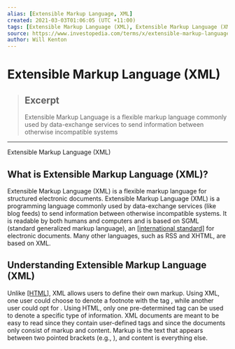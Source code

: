 ```yaml
---
alias: [Extensible Markup Language, XML]
created: 2021-03-03T01:06:05 (UTC +11:00)
tags: [Extensible Markup Language (XML), Extensible Markup Language (XML)]
source: https://www.investopedia.com/terms/x/extensible-markup-language-xml.asp
author: Will Kenton
---
```


# Extensible Markup Language (XML)

> ## Excerpt
> Extensible Markup Language is a flexible markup language commonly used by data-exchange services to send information between otherwise incompatible systems

---

Extensible Markup Language (XML)
## What is Extensible Markup Language (XML)?

Extensible Markup Language (XML) is a flexible markup language for structured electronic documents. Extensible Markup Language (XML) is a programming language commonly used by data-exchange services (like blog feeds) to send information between otherwise incompatible systems. It is readable by both humans and computers and is based on SGML (standard generalized markup language), an [[international standard]](https://www.investopedia.com/terms/i/international-organization-for-standardization-iso.asp) for electronic documents. Many other languages, such as RSS and XHTML, are based on XML.

## Understanding Extensible Markup Language (XML)

Unlike [[HTML]](https://www.investopedia.com/terms/h/html.asp), XML allows users to define their own markup. Using XML, one user could choose to denote a footnote with the tag <footnote>, while another user could opt for <fn>. Using HTML, only one pre-determined tag can be used to denote a specific type of information. XML documents are meant to be easy to read since they contain user-defined tags and since the documents only consist of markup and content. Markup is the text that appears between two pointed brackets (e.g., <footnote>), and content is everything else.
